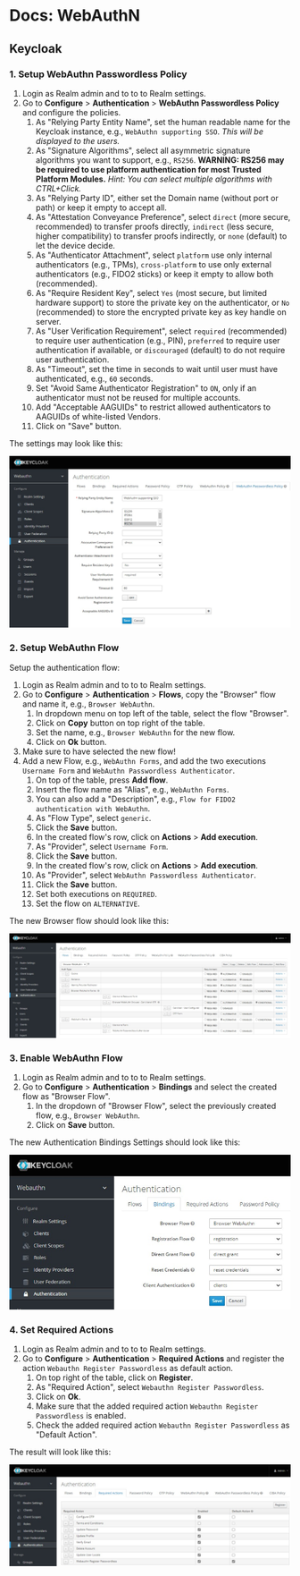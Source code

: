 # Docs: WebAuthN

## Keycloak

### 1. Setup WebAuthn Passwordless Policy

1. Login as Realm admin and to to to Realm settings.
2. Go to **Configure** > **Authentication** > **WebAuthn Passwordless Policy** and configure the policies.
   1. As "Relying Party Entity Name", set the human readable name for the Keycloak instance, e.g., `WebAuthn supporting SSO`. *This will be displayed to the users.*
   2. As "Signature Algorithms", select all asymmetric signature algorithms you want to support, e.g., `RS256`. **WARNING: RS256 may be required to use platform authentication for most Trusted Platform Modules.** *Hint: You can select multiple algorithms with CTRL+Click.*
   3. As "Relying Party ID", either set the Domain name (without port or path) or keep it empty to accept all.
   4. As "Attestation Conveyance Preference", select `direct` (more secure, recommended) to transfer proofs directly, `indirect` (less secure, higher compatibility) to transfer proofs indirectly, or `none` (default) to let the device decide.
   5. As "Authenticator Attachment", select `platform` use only internal authenticators (e.g., TPMs), `cross-platform` to use only external authenticators (e.g., FIDO2 sticks) or keep it empty to allow both (recommended).
   6. As "Require Resident Key", select `Yes` (most secure, but limited hardware support) to store the private key on the authenticator, or `No` (recommended) to store the encrypted private key as key handle on server.
   7. As "User Verification Requirement", select `required` (recommended) to require user authentication (e.g., PIN), `preferred` to require user authentication if available, or `discouraged` (default) to do not require user authentication.
   8. As "Timeout", set the time in seconds to wait until user must have authenticated, e.g., `60` seconds.
   9. Set "Avoid Same Authenticator Registration" to `ON`, only if an authenticator must not be reused for multiple accounts.
   10. Add "Acceptable AAGUIDs" to restrict allowed authenticators to AAGUIDs of white-listed Vendors.
   11. Click on "Save" button.

The settings may look like this:

![WebAuthn Passwordless Policy](./keycloak_webauthn_authentication_passwordless_policy.jpeg)

### 2. Setup WebAuthn Flow

Setup the authentication flow:

1. Login as Realm admin and to to to Realm settings.
2. Go to **Configure** > **Authentication** > **Flows**, copy the "Browser" flow and name it, e.g., `Browser WebAuthn`.
   1. In dropdown menu on top left of the table, select the flow "Browser".
   2. Click on **Copy** button on top right of the table.
   3. Set the name, e.g., `Browser WebAuthn` for the new flow.
   4. Click on **Ok** button.
3. Make sure to have selected the new flow!
4. Add a new Flow, e.g., `WebAuthn Forms`, and add the two executions `Username Form` and `WebAuthn Passwordless Authenticator`.
   1. On top of the table, press **Add flow**.
   2. Insert the flow name as "Alias", e.g., `WebAuthn Forms`.
   3. You can also add a "Description", e.g., `Flow for FIDO2 authentication with WebAuthn`.
   4. As "Flow Type", select `generic`.
   5. Click the **Save** button.
   6. In the created flow's row, click on **Actions** > **Add execution**.
   7. As "Provider", select `Username Form`.
   8. Click the **Save** button.
   9. In the created flow's row, click on **Actions** > **Add execution**.
   10. As "Provider", select `WebAuthn Passwordless Authenticator`.
   11. Click the **Save** button.
   12. Set both executions on `REQUIRED`.
   13. Set the flow on `ALTERNATIVE`.

The new Browser flow should look like this:

![Authentication Flows Settings](./keycloak_webauthn_authentication_flows.jpeg)

### 3. Enable WebAuthn Flow

1. Login as Realm admin and to to to Realm settings.
2. Go to **Configure** > **Authentication** > **Bindings** and select the created flow as "Browser Flow".
   1. In the dropdown of "Browser Flow", select the previously created flow, e.g., `Browser WebAuthn`.
   2. Click on **Save** button.

The new Authentication Bindings Settings should look like this:

![Authentication Bindings Settings](./keycloak_webauthn_authentication_bindings.jpeg)

### 4. Set Required Actions

1. Login as Realm admin and to to to Realm settings.
2. Go to **Configure** > **Authentication** > **Required Actions** and register the action `Webauthn Register Passwordless` as default action.
   1. On top right of the table, click on **Register**.
   2. As "Required Action", select `Webauthn Register Passwordless`.
   3. Click on **Ok**.
   4. Make sure that the added required action `Webauthn Register Passwordless` is enabled.
   5. Check the added required action `Webauthn Register Passwordless` as "Default Action".

The result will look like this:

![Required Actions Settings](keycloak_webauthn_authentication_required_actions.jpeg)

